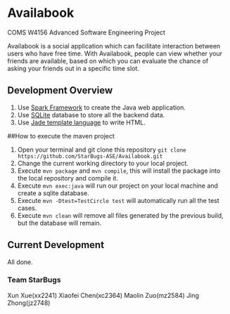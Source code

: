 # Availabook

COMS W4156 Advanced Software Engineering Project

Availabook is a social application which can facilitate interaction between users who have free time. With Availabook, people can view whether your friends are available, based on which you can evaluate the chance of asking your friends out in a specific time slot. 

## Development Overview
1. Use [Spark Framework](http://sparkjava.com/) to create the Java web application.
2. Use [SQLite](https://sqlite.org/) database to store all the backend data.
3. Use [Jade template language](https://www.npmjs.com/package/jade) to write HTML.

##How to execute the maven project
1. Open your terminal and git clone this repository `git clone https://github.com/StarBugs-ASE/Availabook.git`
2. Change the current working directory to your local project.
3. Execute `mvn package` and `mvn compile`, this will install the package into the local repository and compile it.
4. Execute `mvn exec:java` will run our project on your local machine and create a sqlite database.
5. Execute `mvn -Dtest=TestCircle test` will automatically run all the test cases.
5. Execute `mvn clean` will remove all files generated by the previous build, but the database will remain.

## Current Development
All done.

### Team StarBugs
Xun Xue(xx2241)
Xiaofei Chen(xc2364)
Maolin Zuo(mz2584)
Jing Zhong(jz2748)
